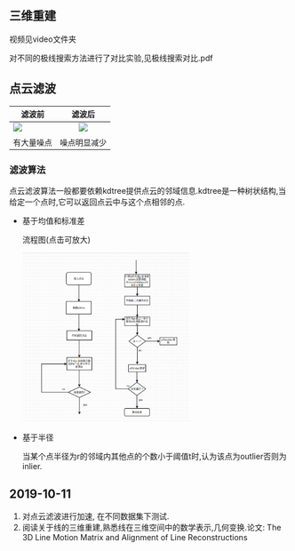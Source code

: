 ## 三维重建
视频见video文件夹

对不同的极线搜索方法进行了对比实验,见极线搜索对比.pdf


## 点云滤波

|滤波前|滤波后|
| --------|:----:|
|<img src="./figure/v201.gif">|<img src="./figure/v201_flt.gif">|
|有大量噪点|噪点明显减少|

### 滤波算法

点云滤波算法一般都要依赖kdtree提供点云的邻域信息.kdtree是一种树状结构,当给定一个点时,它可以返回点云中与这个点相邻的点.

* 基于均值和标准差
  
  流程图(点击可放大)

  <img src="./figure/filter_proc.png" width=300>

* 基于半径
  
  当某个点半径为r的邻域内其他点的个数小于阈值t时,认为该点为outlier否则为inlier.

## 2019-10-11

1. 对点云滤波进行加速, 在不同数据集下测试.
2. 阅读关于线的三维重建,熟悉线在三维空间中的数学表示,几何变换.论文: The 3D Line Motion Matrix and Alignment of Line
Reconstructions

